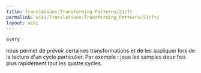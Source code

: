 ```yaml
---
title: Translations:Transforming Patterns/21/fr
permalink: wiki/Translations:Transforming_Patterns/21/fr/
layout: wiki
---
```


``` haskell
every
```

nous permet de prévoir certaines transformations et de les appliquer
lors de la lecture d'un cycle particulier. Par exemple : joue les
samples deux fois plus rapidement tout les quatre cycles.
